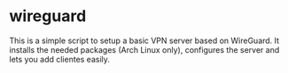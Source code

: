 # wireguard
This is a simple script to setup a basic VPN server based on WireGuard.
It installs the needed packages (Arch Linux only), configures the server and lets you add clientes easily.